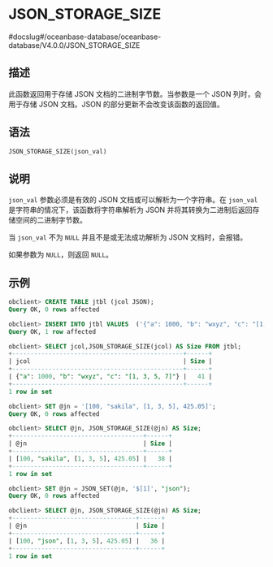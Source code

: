 JSON_STORAGE_SIZE 
======================================
#docslug#/oceanbase-database/oceanbase-database/V4.0.0/JSON_STORAGE_SIZE


描述 
-----------------------

此函数返回用于存储 JSON 文档的二进制字节数。当参数是一个 JSON 列时，会用于存储 JSON 文档。JSON 的部分更新不会改变该函数的返回值。

语法 
-----------------------

```sql
JSON_STORAGE_SIZE(json_val)
```



说明 
-----------------------

`json_val` 参数必须是有效的 JSON 文档或可以解析为一个字符串。在 `json_val` 是字符串的情况下，该函数将字符串解析为 JSON 并将其转换为二进制后返回存储空间的二进制字节数。 

当 `json_val` 不为 `NULL` 并且不是或无法成功解析为 JSON 文档时，会报错。

如果参数为 `NULL`，则返回 `NULL`。

示例 
-----------------------

```sql
obclient> CREATE TABLE jtbl (jcol JSON);
Query OK, 0 rows affected

obclient> INSERT INTO jtbl VALUES  ('{"a": 1000, "b": "wxyz", "c": "[1, 3, 5, 7]"}');
Query OK, 1 row affected

obclient> SELECT jcol,JSON_STORAGE_SIZE(jcol) AS Size FROM jtbl;
+-----------------------------------------------+------+
| jcol                                          | Size |
+-----------------------------------------------+------+
| {"a": 1000, "b": "wxyz", "c": "[1, 3, 5, 7]"} |   41 |
+-----------------------------------------------+------+
1 row in set

obclient> SET @jn = '[100, "sakila", [1, 3, 5], 425.05]';
Query OK, 0 rows affected

obclient> SELECT @jn, JSON_STORAGE_SIZE(@jn) AS Size;
+------------------------------------+------+
| @jn                                | Size |
+------------------------------------+------+
| [100, "sakila", [1, 3, 5], 425.05] |   38 |
+------------------------------------+------+
1 row in set

obclient> SET @jn = JSON_SET(@jn, '$[1]', "json");
Query OK, 0 rows affected

obclient> SELECT @jn, JSON_STORAGE_SIZE(@jn) AS Size;
+----------------------------------+------+
| @jn                              | Size |
+----------------------------------+------+
| [100, "json", [1, 3, 5], 425.05] |   36 |
+----------------------------------+------+
1 row in set
```


